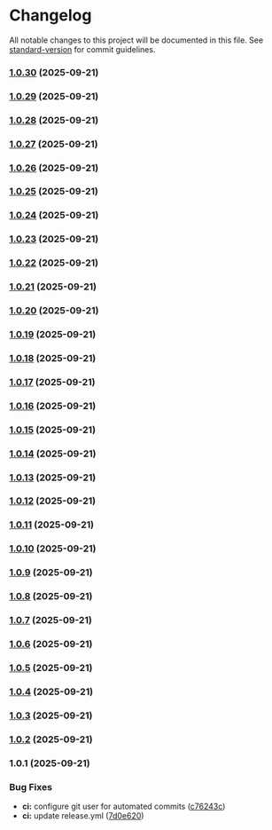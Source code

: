 # Changelog

All notable changes to this project will be documented in this file. See [standard-version](https://github.com/conventional-changelog/standard-version) for commit guidelines.

### [1.0.30](https://github.com/airdn/test-pro/compare/v1.0.29...v1.0.30) (2025-09-21)

### [1.0.29](https://github.com/airdn/test-pro/compare/v1.0.28...v1.0.29) (2025-09-21)

### [1.0.28](https://github.com/airdn/test-pro/compare/v1.0.27...v1.0.28) (2025-09-21)

### [1.0.27](https://github.com/airdn/test-pro/compare/v1.0.26...v1.0.27) (2025-09-21)

### [1.0.26](https://github.com/airdn/test-pro/compare/v1.0.25...v1.0.26) (2025-09-21)

### [1.0.25](https://github.com/airdn/test-pro/compare/v1.0.24...v1.0.25) (2025-09-21)

### [1.0.24](https://github.com/airdn/test-pro/compare/v1.0.23...v1.0.24) (2025-09-21)

### [1.0.23](https://github.com/airdn/test-pro/compare/v1.0.22...v1.0.23) (2025-09-21)

### [1.0.22](https://github.com/airdn/test-pro/compare/v1.0.21...v1.0.22) (2025-09-21)

### [1.0.21](https://github.com/airdn/test-pro/compare/v1.0.20...v1.0.21) (2025-09-21)

### [1.0.20](https://github.com/airdn/test-pro/compare/v1.0.19...v1.0.20) (2025-09-21)

### [1.0.19](https://github.com/airdn/test-pro/compare/v1.0.18...v1.0.19) (2025-09-21)

### [1.0.18](https://github.com/airdn/test-pro/compare/v1.0.17...v1.0.18) (2025-09-21)

### [1.0.17](https://github.com/airdn/test-pro/compare/v1.0.16...v1.0.17) (2025-09-21)

### [1.0.16](https://github.com/airdn/test-pro/compare/v1.0.15...v1.0.16) (2025-09-21)

### [1.0.15](https://github.com/airdn/test-pro/compare/v1.0.14...v1.0.15) (2025-09-21)

### [1.0.14](https://github.com/airdn/test-pro/compare/v1.0.13...v1.0.14) (2025-09-21)

### [1.0.13](https://github.com/airdn/test-pro/compare/v1.0.12...v1.0.13) (2025-09-21)

### [1.0.12](https://github.com/airdn/test-pro/compare/v1.0.11...v1.0.12) (2025-09-21)

### [1.0.11](https://github.com/airdn/test-pro/compare/v1.0.10...v1.0.11) (2025-09-21)

### [1.0.10](https://github.com/airdn/test-pro/compare/v1.0.9...v1.0.10) (2025-09-21)

### [1.0.9](https://github.com/airdn/test-pro/compare/v1.0.8...v1.0.9) (2025-09-21)

### [1.0.8](https://github.com/airdn/test-pro/compare/v1.0.7...v1.0.8) (2025-09-21)

### [1.0.7](https://github.com/airdn/test-pro/compare/v1.0.6...v1.0.7) (2025-09-21)

### [1.0.6](https://github.com/airdn/test-pro/compare/v1.0.5...v1.0.6) (2025-09-21)

### [1.0.5](https://github.com/airdn/test-pro/compare/v1.0.4...v1.0.5) (2025-09-21)

### [1.0.4](https://github.com/airdn/test-pro/compare/v1.0.3...v1.0.4) (2025-09-21)

### [1.0.3](https://github.com/airdn/test-pro/compare/v1.0.2...v1.0.3) (2025-09-21)

### [1.0.2](https://github.com/airdn/test-pro/compare/v1.0.1...v1.0.2) (2025-09-21)

### 1.0.1 (2025-09-21)


### Bug Fixes

* **ci:** configure git user for automated commits ([c76243c](https://github.com/airdn/test-pro/commit/c76243c5b942ce21092adcd562b6aa23ba30dc32))
* **ci:** update release.yml ([7d0e620](https://github.com/airdn/test-pro/commit/7d0e620c5cfc1134c6d51224abb343e1e7c4993c))

